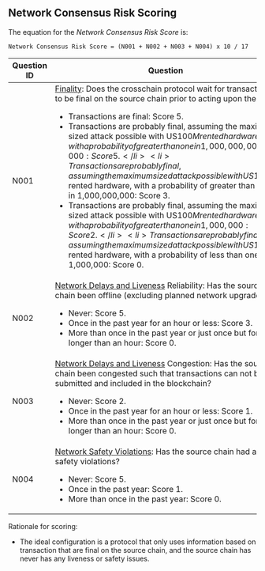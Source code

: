## Network Consensus Risk Scoring

The equation for the *Network Consensus Risk Score* is:

```
Network Consensus Risk Score = (N001 + N002 + N003 + N004) x 10 / 17
```


|Question ID  | Question                     |
|-------------|------------------------------|
| N001        | [Finality](../20categories/10network/network.md#transaction-finality): Does the crosschain protocol wait for transactions to be final on the source chain prior to acting upon them? <ul><li> Transactions are final: Score 5. </li><li>Transactions are probably final, assuming the maximum sized attack possible with US$100M rented hardware, with a probability of greater than one in 1,000,000,000,000: Score 5.</li><li>Transactions are probably final, assuming the maximum sized attack possible with US$100M rented hardware, with a probability of greater than one in 1,000,000,000: Score 3. </li><li>Transactions are probably final, assuming the maximum sized attack possible with US$100M rented hardware, with a probability of greater than one in 1,000,000: Score 2.</li><li>Transactions are probably final, assuming the maximum sized attack possible with US$100M rented hardware, with a probability of less than one in 1,000,000: Score 0.</li></ul> |
| N002        | [Network Delays and Liveness](../20categories/10network/network.md#network-delays-and-liveness-failures) Reliability: Has the source chain been offline (excluding planned network upgrades)? <ul><li>Never: Score 5.</li><li>Once in the past year for an hour or less: Score 3.</li><li>More than once in the past year or just once but for longer than an hour: Score 0.</li></ul> |
| N003        | [Network Delays and Liveness](../20categories/10network/network.md#network-delays-and-liveness-failures) Congestion: Has the source chain been congested such that transactions can not be submitted and included in the blockchain? <ul><li>Never: Score 2.</li><li>Once in the past year for an hour or less: Score 1.</li><li>More than once in the past year or just once but for longer than an hour: Score 0.</li></ul>
| N004        | [Network Safety Violations](../20categories/10network/network.md#network-safety-violations): Has the source chain had any safety violations? <ul><li>Never: Score 5.</li><li>Once in the past year: Score 1.</li><li>More than once in the past year: Score 0.</li></ul> |

Rationale for scoring:

* The ideal configuration is a protocol that only uses information based on transaction that are final on the source chain, and the source chain has never has any liveness or safety issues.

